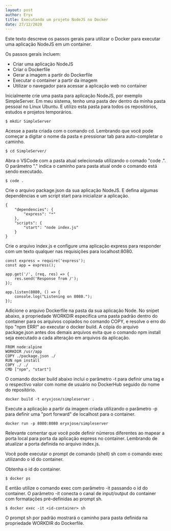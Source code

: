 ```yaml
---
layout: post
author: Eryx
title: Executando um projeto NodeJS no Docker
date: 27/12/2020
---
```


Este texto descreve os passos gerais para utilizar o Docker para executar uma aplicação NodeJS em um container.

Os passos gerais incluem:

* Criar uma aplicação NodeJS
* Criar o Dockerfile
* Gerar a imagem a partir do Dockerfile
* Executar o container a partir da imagem
* Utilizar o navegador para acessar a aplicação web no container

Inicialmente crie uma pasta para aplicação NodeJS, por exemplo SimpleServer. Em meu sistema, tenho uma pasta dev dentro da minha pasta pessoal no Linux Ubuntu. E utilizo esta pasta para todos os repositórios, estudos e projetos temporários.

    $ mkdir SimpleServer

Acesse a pasta criada com o comando cd. Lembrando que você pode começar a digitar o nome da pasta e pressionar tab para auto-completar o caminho.

    $ cd SimpleServer/

Abra o VSCode com a pasta atual selecionada utilizando o comado "code .". O parâmetro "." indica o caminho para pasta atual onde o comando está sendo executado.

    $ code .

Crie o arquivo package.json da sua aplicação NodeJS. E defina algumas dependências e um script start para inicializar a aplicação.

    {
        "dependencies": {
            "express": "*"
        },
        "scripts": {
            "start": "node index.js"
        }
    }

Crie o arquivo index.js e configure uma aplicação express para responder com um texto qualquer nas requisições para localhost:8080.

    const express = require('express');
    const app = express();

    app.get('/', (req, res) => {
        res.send('Response from /');
    });

    app.listen(8080, () => {
        console.log("Listening on 8080.");
    });

Adicione o arquivo Dockerfile na pasta da sua aplicação Node. No snipet abaixo, a propriedade WORKDIR especifica uma pasta padrão dentro do container para os arquivos copiados no comando COPY, e resolve o erro do tipo "npm ERR!" ao executar o docker build. A cópia do arquivo package.json antes dos demais arquivos evita que o comando npm install seja executado a cada alteração em arquivos da aplicação.

    FROM node:alpine
    WORKDIR /usr/app
    COPY ./package.json ./
    RUN npm install
    COPY ./ ./
    CMD ["npm", "start"]

O comando docker build abaixo inclui o parâmetro -t para definir uma tag e o respectivo valor com nome de usuário no DockerHub seguido do nome do repositório.

    docker build -t eryxjose/simpleserver .

Execute a aplicação a partir da imagem criada utilizando o parâmetro -p para definir uma "port forward" de localhost para o container.

    docker run -p 8080:8080 eryxjose/simpleserver

Relevante comentar que você pode definir números diferentes ao mapear a porta local para porta da aplicação express no container. Lembrando de atualizar a porta definida no arquivo index.js.

Você pode executar o prompt de comando (shell) sh com o comando exec utilizando o id do container.

Obtenha o id do container.

    $ docker ps

E então utilize o comando exec com parâmetro -it passando o id do container. O parâmetro -it conecta o canal de input/output do container com formatações pré-definidas ao prompt sh.

    $ docker exec -it <id-container> sh

O prompt sh por padrão mostrará o caminho para pasta definida na propriedade WORKDIR do Dockerfile.

